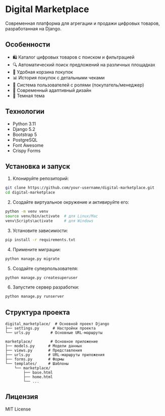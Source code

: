 # Digital Marketplace

Современная платформа для агрегации и продажи цифровых товаров, разработанная на Django.

## Особенности

- 🛍️ Каталог цифровых товаров с поиском и фильтрацией
- 🔍 Автоматический поиск предложений на различных площадках
- 🛒 Удобная корзина покупок
- 📊 История покупок с детальными чеками
- 👤 Система пользователей с ролями (покупатель/менеджер)
- 🎨 Современный адаптивный дизайн
- 🌙 Темная тема

## Технологии

- Python 3.11
- Django 5.2
- Bootstrap 5
- PostgreSQL
- Font Awesome
- Crispy Forms

## Установка и запуск

1. Клонируйте репозиторий:
```bash
git clone https://github.com/your-username/digital-marketplace.git
cd digital-marketplace
```

2. Создайте виртуальное окружение и активируйте его:
```bash
python -m venv venv
source venv/bin/activate  # для Linux/Mac
venv\Scripts\activate     # для Windows
```

3. Установите зависимости:
```bash
pip install -r requirements.txt
```

4. Примените миграции:
```bash
python manage.py migrate
```

5. Создайте суперпользователя:
```bash
python manage.py createsuperuser
```

6. Запустите сервер разработки:
```bash
python manage.py runserver
```

## Структура проекта

```
digital_marketplace/  # Основной проект Django
├── settings.py      # Настройки проекта
└── urls.py         # Основные URL-маршруты

marketplace/        # Основное приложение
├── models.py      # Модели данных
├── views.py       # Представления
├── urls.py        # URL-маршруты приложения
├── forms.py       # Формы
└── templates/     # Шаблоны
    └── marketplace/
        ├── base.html
        ├── home.html
        └── ...
```

## Лицензия

MIT License 